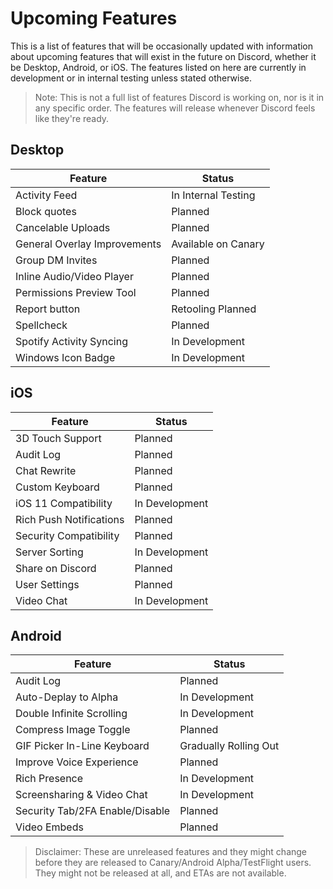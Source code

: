 <!-- TITLE: Upcoming Features -->
<!-- SUBTITLE: A quick summary of Upcoming Features -->

# Upcoming Features
This is a list of features that will be occasionally updated with information about upcoming features that will exist in the future on Discord, whether it be Desktop, Android, or iOS. The features listed on here are currently in development or in internal testing unless stated otherwise.

> Note: This is not a full list of features Discord is working on, nor is it in any specific order. The features will release whenever Discord feels like they're ready.

## Desktop

| Feature |	Status |
|---------|---------|
| Activity Feed | In Internal Testing |
| Block quotes | Planned |
| Cancelable Uploads | Planned |
| General Overlay Improvements | Available on Canary |
| Group DM Invites | Planned |
| Inline Audio/Video Player | Planned |
| Permissions Preview Tool | Planned |
| Report button | Retooling Planned	|
| Spellcheck | Planned |
| Spotify Activity Syncing | In Development |
| Windows Icon Badge | In Development |

## iOS
| Feature | Status	|
|---------|---------|
| 3D Touch Support | Planned |
| Audit Log | Planned |
| Chat Rewrite | Planned |
| Custom Keyboard | Planned |
| iOS 11 Compatibility | In Development |
| Rich Push Notifications | Planned |
| Security Compatibility | Planned |
| Server Sorting | In Development |
| Share on Discord | Planned |
| User Settings | Planned |
| Video Chat | In Development |

## Android
| Feature | Status |
|---------|--------|
| Audit Log | Planned |
| Auto-Deplay to Alpha | In Development |
| Double Infinite Scrolling | In Development |
| Compress Image Toggle | Planned |
| GIF Picker In-Line Keyboard | Gradually Rolling Out |
| Improve Voice Experience | Planned |
| Rich Presence | In Development |
| Screensharing & Video Chat | In Development |
| Security Tab/2FA Enable/Disable | Planned |
| Video Embeds | Planned |

> Disclaimer: These are unreleased features and they might change before they are released to Canary/Android Alpha/TestFlight users. They might not be released at all, and ETAs are not available.
